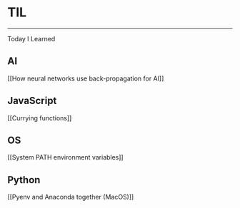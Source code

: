# TIL
---
Today I Learned

## AI
[[How neural networks use back-propagation for AI]]

## JavaScript
[[Currying functions]]

## OS
[[System PATH environment variables]]

## Python
[[Pyenv and Anaconda together (MacOS)]]